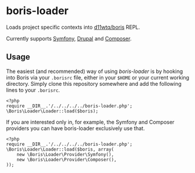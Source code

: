 # boris-loader

Loads project specific contexts into [d11wtq/boris](https://github.com/d11wtq/boris) REPL.

Currently supports [Symfony](http://symfony.com/), [Drupal](https://drupal.org/) and [Composer](http://getcomposer.org/).

## Usage

The easiest (and recommended) way of using *boris-loader* is by hooking into Boris via your `.borisrc` file, either in your `$HOME` or your current working directory. Simply clone this repository somewhere and add the following lines to your `.borisrc`.

    <?php
    require __DIR__.'/../../../../boris-loader.php';
    \Boris\Loader\Loader::load($boris);

If you are interested only in, for example, the Symfony and Composer providers you can have boris-loader exclusively use that.

    <?php
    require __DIR__.'/../../../../boris-loader.php';
    \Boris\Loader\Loader::load($boris, array(
        new \Boris\Loader\Provider\Symfony(),
        new \Boris\Loader\Provider\Composer(),
    ));
